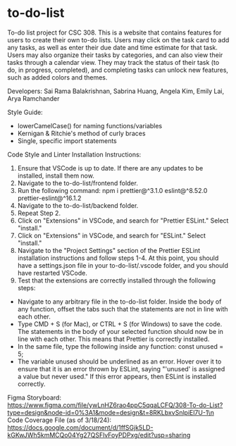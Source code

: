 # to-do-list
To-do list project for CSC 308. 
This is a website that contains features for users to create their own to-do lists. Users may click on the task card to add any tasks, as well as enter their due date and time estimate for that task. Users may also organize their tasks by categories, and can also view their tasks through a calendar view. They may track the status of their task (to do, in progress, completed), and completing tasks can unlock new features, such as added colors and themes.

Developers: Sai Rama Balakrishnan, Sabrina Huang, Angela Kim, Emily Lai, Arya Ramchander

Style Guide:
- lowerCamelCase() for naming functions/variables
- Kernigan & Ritchie's method of curly braces
- Single, specific import statements

Code Style and Linter Installation Instructions:
1. Ensure that VSCode is up to date. If there are any updates to be installed, install them now.
2. Navigate to the to-do-list/frontend folder.
3. Run the following command: npm i prettier@^3.1.0 eslint@^8.52.0 prettier-eslint@^16.1.2
4. Navigate to the to-do-list/backend folder.
5. Repeat Step 2.
6. Click on "Extensions" in VSCode, and search for "Prettier ESLint." Select "install."
7. Click on "Extensions" in VSCode, and search for "ESLint." Select "install."
8. Navigate to the "Project Settings" section of the Prettier ESLint installation instructions and follow steps 1-4. At this point, you should have a settings.json file in your to-do-list/.vscode folder, and you should have restarted VSCode.
10. Test that the extensions are correctly installed through the following steps:
    
   - Navigate to any arbitrary file in the to-do-list folder. Inside the body of any function, offset the tabs such that the statements are not in line with each other.
   - Type CMD + S (for Mac), or CTRL + S (for Windows) to save the code. The statements in the body of your selected function should now be in line with each other. This means that Prettier is correctly installed.
   - In the same file, type the following inside any function: const unused = 5;
   - The variable unused should be underlined as an error. Hover over it to ensure that it is an error thrown by ESLint, saying "'unused' is assigned a value but never used." If this error appears, then ESLint is installed correctly.


Figma Storyboard: https://www.figma.com/file/ywLnHZ6rao4ppC5qqaLCFQ/308-To-do-List?type=design&node-id=0%3A1&mode=design&t=8RKLbxvSnlpiEl7U-1\n
Code Coverage File (as of 3/18/24): https://docs.google.com/document/d/1ffSGjk5LD-kGKwJWh5kmMCQo04Yg27QSFlvFoyPDPxg/edit?usp=sharing 
